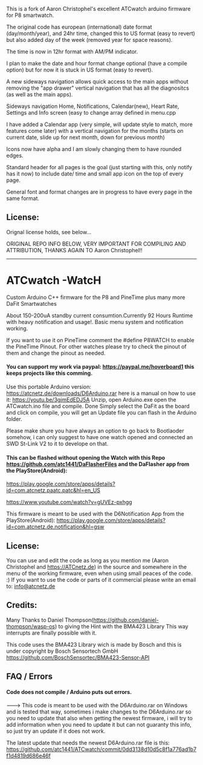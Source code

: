 This is a fork of Aaron Christophel's excellent ATCwatch arduino firmware for P8 smartwatch.

The original code has european (international) date format (day/month/year), and 24hr time, changed this to US format (easy to revert) but also added day of the week (removed year for space reasons).

The time is now in 12hr format with AM/PM indicator.

I plan to make the date and hour format change optional (have a compile option) but for now it is stuck in US format (easy to revert).

A new sideways navigation allows quick access to the main apps without removing the "app drawer" vertical navigation that has all the diagnositcs (as well as the main apps).

Sideways navigation Home, Notifications, Calendar(new), Heart Rate, Settings and Info screen (easy to change array defined in menu.cpp

I have added a Calendar app (very simple, will update style to match, more features come later) with a vertical navigation for the months (starts on current date, slide up for next month, down for previous month)

Icons now have alpha and I am slowly changing them to have rounded edges.

Standard header for all pages is the goal (just starting with this, only notify has it now) to include date/ time and small app icon on the top of every page.

General font and format changes are in progress to have every page in the same format.

## License:
Orignal license holds, see below...

ORIGINAL REPO INFO BELOW, VERY IMPORTANT FOR COMPILING AND ATTRIBUTION, THANKS AGAIN TO Aaron Christophel!!

-------------------------------------------------------------------------------------------------------------------------
# ATCwatch  -WatcH
Custom Arduino C++ firmware for the P8 and PineTime plus many more DaFit Smartwatches

About 150-200uA standby current consumtion.Currently 92 Hours Runtime with heavy notification and usage!.
Basic menu system and notification working.

If you want to use it on PineTime comment the #define P8WATCH to enable the PineTime Pinout. 
For other watches please try to check the pinout of them and change the pinout as needed.

#### You can support my work via paypal: https://paypal.me/hoverboard1 this keeps projects like this comming.

Use this portable Arduino version: https://atcnetz.de/downloads/D6Arduino.rar
here is a manual on how to use it: https://youtu.be/3gjmEdEDJ5A
Unzip, open Arduino.exe open the ATCwatch.ino file and compile. Done
Simply select the DaFit as the board and click on compile, you will get an Update file you can flash in the Arduino folder.

Please make shure you have always an option to go back to Bootlaoder somehow, i can only suggest to have one watch opened and connected an SWD St-Link V2 to it to develope on that.


#### This can be flashed without opening the Watch with this Repo https://github.com/atc1441/DaFlasherFiles and the DaFlasher app from the PlayStore(Android):
https://play.google.com/store/apps/details?id=com.atcnetz.paatc.patc&hl=en_US

https://www.youtube.com/watch?v=gUVEz-pxhgg

This firmware is meant to be used with the D6Notification App from the PlayStore(Android):
https://play.google.com/store/apps/details?id=com.atcnetz.de.notification&hl=gsw

## License:
You can use and edit the code as long as you mention me (Aaron Christophel and https://ATCnetz.de) in the source and somewhere in the menu of the working firmware, even when using small peaces of the code. :)
If you want to use the code or parts of it commercial please write an email to: info@atcnetz.de

## Credits:
Many Thanks to Daniel Thompson(https://github.com/daniel-thompson/wasp-os) to giving the Hint with the BMA423 Library
This way interrupts are finally possible with it.

This code uses the BMA423 Library wich is made by Bosch and this is under copyright by Bosch Sensortech GmbH
https://github.com/BoschSensortec/BMA423-Sensor-API

## FAQ / Errors
#### Code does not compile / Arduino puts out errors.
---> This code is meant to be used with the D6Arduino.rar on Windows and is tested that way, sometimes i make changes to the D6Arduino.rar so you need to update that also when getting the newest firmware, i will try to add information when you need to update it but can not guaranty this info, so just try an update if it does not work.

The latest update that needs the newest D6Arduino.rar file is this: https://github.com/atc1441/ATCwatch/commit/0dd3138d10d5c8f1a776ad1b7f1d4819d686e46f
